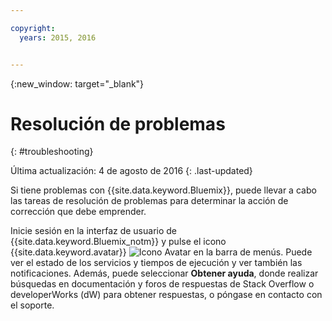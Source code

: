 ```yaml
---

copyright:
  years: 2015, 2016


---
```



{:new_window: target="_blank"}



# Resolución de problemas
{: #troubleshooting}

Última actualización: 4 de agosto de 2016
{: .last-updated}

Si tiene problemas con {{site.data.keyword.Bluemix}}, puede llevar a cabo las tareas de resolución de problemas para determinar la acción de corrección que debe emprender.

Inicie sesión en la interfaz de usuario de {{site.data.keyword.Bluemix_notm}} y pulse el icono
{{site.data.keyword.avatar}} ![Icono Avatar](images/account_support.svg) en la barra de menús. Puede ver el estado de los servicios y tiempos de ejecución y ver también las notificaciones. Además, puede seleccionar
**Obtener ayuda**, donde realizar búsquedas en documentación y foros de respuestas de Stack Overflow o developerWorks (dW) para obtener respuestas, o póngase en contacto con el soporte.
